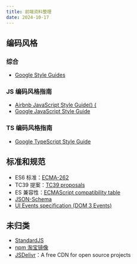 ```yaml
---
title: 前端资料整理
date: 2024-10-17
---
```


## 编码风格

### 综合

- [Google Style Guides](https://google.github.io/styleguide/)

### JS 编码风格指南

- [Airbnb JavaScript Style Guide() {](https://github.com/airbnb/javascript)
- [Google JavaScript Style Guide](https://google.github.io/styleguide/jsguide.html)

### TS 编码风格指南

- [Google TypeScript Style Guide](https://google.github.io/styleguide/)

## 标准和规范

- ES6 标准：[ECMA-262](http://standard%20ecma-262/)
- TC39 提案：[TC39 proposals](https://github.com/tc39/proposals)
- ES 兼容性：[ECMAScript compatibility table](https://compat-table.github.io/compat-table/es6/)
- [JSON-Schema](https://json-schema.org/)
- [UI Events specification (DOM 3 Events)](https://www.w3.org/TR/uievents/)

## 未归类

- [StandardJS](https://standardjs.com/)
- [npm 淘宝镜像](https://npmmirror.com/)
- [JSDelivr](https://www.jsdelivr.com/)：A free CDN for open source projects
